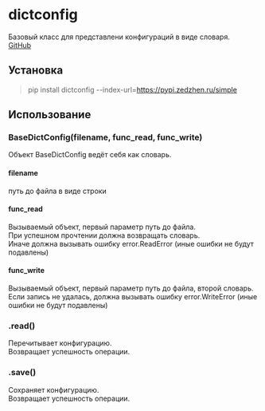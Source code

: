 # dictconfig
Базовый класс для представлени конфигураций в виде словаря.\
[GitHub](https://github.com/pypi-zedzhen/dictconfig)

## Установка
> pip install dictconfig --index-url=https://pypi.zedzhen.ru/simple

## Использование
### BaseDictConfig(filename, func_read, func_write)
Объект BaseDictConfig ведёт себя как словарь.
#### filename
путь до файла в виде строки
#### func_read 
Вызываемый объект, первый параметр путь до файла.\
При успешном прочтении должна возвращать словарь.\
Иначе должна вызывать ошибку error.ReadError (иные ошибки не будут подавлены)
#### func_write
Вызываемый объект, первый параметр путь до файла, второй словарь.\
Если запись не удалась, должна вызывать ошибку error.WriteError (иные ошибки не будут подавлены)

### .read()
Перечитывает конфигурацию.\
Возвращает успешность операции.
### .save()
Сохраняет конфигурацию.\
Возвращает успешность операции.
